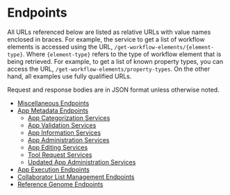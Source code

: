 # Endpoints

All URLs referenced below are listed as relative URLs with value names enclosed
in braces. For example, the service to get a list of workflow elements is
accessed using the URL, `/get-workflow-elements/{element-type}`. Where
`{element-type}` refers to the type of workflow element that is being retrieved.
For example, to get a list of known property types, you can access the URL,
`/get-workflow-elements/property-types`. On the other hand, all examples use
fully qualified URLs.

Request and response bodies are in JSON format unless otherwise noted.

* [Miscellaneous Endpoints](endpoints/misc.md)
* [App Metadata Endpoints](endpoints/app-metadata.md)
    * [App Categorization Services](endpoints/app-metadata/categorization.md)
    * [App Validation Services](endpoints/app-metadata/validation.md)
    * [App Information Services](endpoints/app-metadata/information.md)
    * [App Administration Services](endpoints/app-metadata/admin.md)
    * [App Editing Services](endpoints/app-metadata/editing.md)
    * [Tool Request Services](endpoints/app-metadata/tool-requests.md)
    * [Updated App Administration Services](endpoints/app-metadata/updated-admin.md)
* [App Execution Endpoints](endpoints/app-execution.md)
* [Collaborator List Management Endpoints](endpoints/collaborators.md)
* [Reference Genome Endpoints](endpoints/reference-genomes.md)
